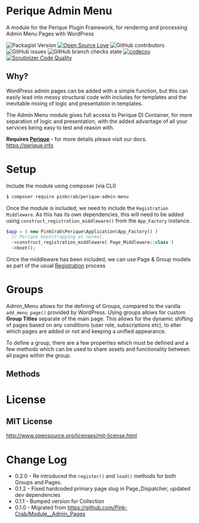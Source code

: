 # Perique Admin Menu

A module for the Perique Plugin Framework, for rendering and processing Admin Menu Pages with WordPress

![Packagist Version](https://img.shields.io/packagist/v/pinkcrab/perique-admin-menu?color=yellow&label=Latest%20Version)
[![Open Source Love](https://badges.frapsoft.com/os/mit/mit.svg?v=102)](https://github.com/ellerbrock/open-source-badge/)
![GitHub contributors](https://img.shields.io/github/contributors/Pink-Crab/Perique_Admin_Menu?label=Contributors)
![GitHub issues](https://img.shields.io/github/issues-raw/Pink-Crab/Perique_Admin_Menu)
![GitHub branch checks state](https://img.shields.io/github/checks-status/Pink-Crab/Perique_Admin_Menu/master?label=Github%20CI)
[![codecov](https://codecov.io/gh/Pink-Crab/Perique_Admin_Menu/branch/master/graph/badge.svg)](https://codecov.io/gh/Pink-Crab/Perique_Admin_Menu)
[![Scrutinizer Code Quality](https://scrutinizer-ci.com/g/Pink-Crab/Perique_Admin_Menu/badges/quality-score.png?b=master)](https://scrutinizer-ci.com/g/Pink-Crab/Perique_Admin_Menu/?branch=master)



## Why?
WordPress admin pages can be added with a simple function, but this can easily lead into messy structural code with includes for templates and the inevitable mixing of logic and presentation in templates.

The Admin Menu module gives full access to Perique DI Container, for more separation of logic and presentation, with the added advantage of all your services being easy to test and reason with.
 
**Requires [Perique](https://github.com/Pink-Crab/Perique-Framework)** - for more details please visit our docs. https://perique.info

# Setup

Include the module using composer (via CLI)
```bash
$ composer require pinkcrab/perique-admin-menu
```
Once the module is included, we need to include the `Registration Middleware`. As this has its own dependencies, this will need to be added using `construct_registration_middleware()` from the `App_Factory` instance.

```php
$app = ( new PinkCrab\Perique\Application\App_Factory() )
  // Perique bootstrapping as normal.   
  ->construct_registration_middleware( Page_Middleware::class )
  ->boot();
```
Once the middleware has been included, we can use Page & Group models as part of the usual [Registration](https://perique.info/core/Registration/) process

# Groups

Admin_Menu allows for the defining of Groups, compared to the vanilla `add_menu_page()` provided by WordPress. Using groups allows for custom **Group Titles** separate of the main page. This allows for the dynamic shifting of pages based on any conditions (user role, subscriptions etc), to alter which pages are added or not and keeping a unified appearance.

To define a group, there are a few properties which must be defined and a few methods which can be used to share assets and functionality between all pages within the group.

## Methods

# License

## MIT License

http://www.opensource.org/licenses/mit-license.html 

# Change Log 
* 0.2.0 - Re introduced the `register()` and `load()` methods for both Groups and Pages.
* 0.1.2 - Fixed hardcoded primary page slug in Page_Dispatcher, updated dev dependencies
* 0.1.1 - Bumped version for Collection
* 0.1.0 - Migrated from https://github.com/Pink-Crab/Module__Admin_Pages
